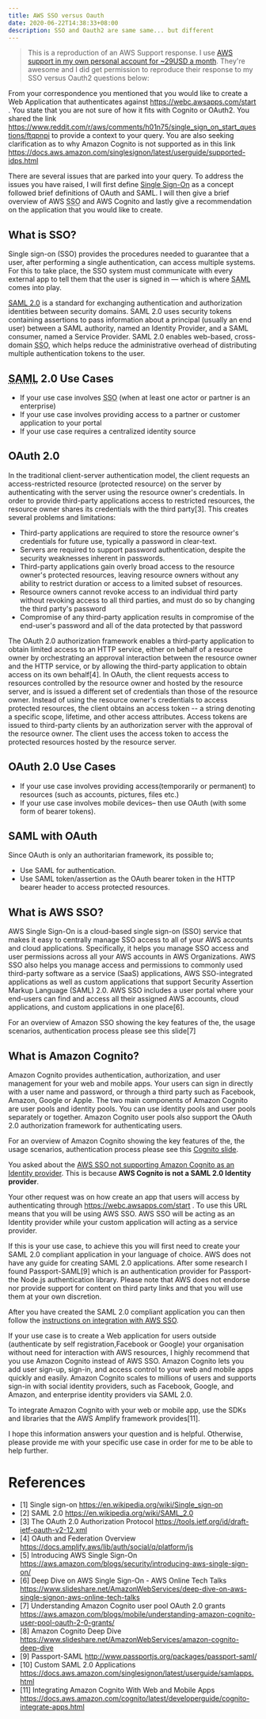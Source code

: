```yaml
---
title: AWS SSO versus Oauth
date: 2020-06-22T14:38:33+08:00
description: SSO and Oauth2 are same same... but different
---
```


> This is a reproduction of an AWS Support response. I use [AWS support in my
> own
personal account for ~29USD a
month](https://aws.amazon.com/premiumsupport/pricing/). They're awesome and I
did get permission to reproduce their response to my SSO versus Oauth2
questions below:

From your correspondence you mentioned that you would like to create a Web
Application that authenticates against https://webc.awsapps.com/start . You
state that you are not sure of how it fits with Cognito or OAuth2. You shared
the link
https://www.reddit.com/r/aws/comments/h01n75/single_sign_on_start_questions/ftqpnpi
to provide a context to your query. You are also seeking clarification as to
why Amazon Cognito is not supported as in this link
https://docs.aws.amazon.com/singlesignon/latest/userguide/supported-idps.html

There are several issues that are parked into your query. To address the issues
you have raised, I will first define [Single
Sign-On](https://en.wikipedia.org/wiki/Single_sign-on) as a concept followed
brief definitions of OAuth and SAML. I will then give a brief overview of AWS
<abbr title="Single sign-on">SSO</abbr> and AWS Cognito and lastly give a
recommendation on the application that you would like to create.

## What is SSO?

Single sign-on (SSO) provides the procedures needed to guarantee that a user,
after performing a single authentication, can access multiple systems. For this
to take place, the SSO system must communicate with every external app to tell
them that the user is signed in — which is where <abbr title="Security
Assertion Markup Language">SAML</abbr> comes into play.

<a href="https://en.wikipedia.org/wiki/SAML_2.0"><abbr title="Security
Assertion Markup Language">SAML</abbr> 2.0</a> is a standard for exchanging
authentication and authorization identities between security domains. SAML 2.0
uses security tokens containing assertions to pass information about a
principal (usually an end user) between a SAML authority, named an Identity
Provider, and a SAML consumer, named a Service Provider. SAML 2.0 enables
web-based, cross-domain <abbr title="Single sign-on">SSO</abbr>, which helps
reduce the administrative overhead of distributing multiple authentication
tokens to the user.

## <abbr title="Security Assertion Markup Language">SAML</abbr> 2.0 Use Cases

* If your use case involves <abbr title="Single sign-on">SSO</abbr> (when at
  least one actor or partner is an enterprise)
* If your use case involves providing access to a partner or customer application to your portal
* If your use case requires a centralized identity source

## OAuth 2.0

In the traditional client-server authentication model, the client requests an
access-restricted resource (protected resource) on the server by authenticating
with the server using the resource owner's credentials.  In order to provide
third-party applications access to restricted resources, the resource owner
shares its credentials with the third party[3].  This creates several problems
and limitations:

*  Third-party applications are required to store the resource owner's
   credentials for future use, typically a password in clear-text.
*  Servers are required to support password authentication, despite the
   security weaknesses inherent in passwords.
*  Third-party applications gain overly broad access to the resource owner's
   protected resources, leaving resource owners without any ability to restrict
   duration or access to a limited subset of resources.
*  Resource owners cannot revoke access to an individual third party without
   revoking access to all third parties, and must do so by changing the third
   party's password
*  Compromise of any third-party application results in compromise of the
   end-user's password and all of the data protected by that password

The OAuth 2.0 authorization framework enables a third-party application to
obtain limited access to an HTTP service, either on behalf of a resource owner
by orchestrating an approval interaction between the resource owner and the
HTTP service, or by allowing the third-party application to obtain access on
its own behalf[4]. In OAuth, the client requests access to resources controlled
by the resource owner and hosted by the resource server, and is issued a
different set of credentials than those of the resource owner. Instead of using
the resource owner's credentials to access protected resources, the client
obtains an access token -- a string denoting a specific scope, lifetime, and
other access attributes.  Access tokens are issued to third-party clients by an
authorization server with the approval of the resource owner.  The client uses
the access token to access the protected resources hosted by the resource
server.

## OAuth 2.0 Use Cases

*  If your use case involves providing access(temporarily or permanent) to resources (such as accounts, pictures, files etc.)
*  If your use case involves mobile devices– then use OAuth (with some form of bearer tokens).

## SAML with OAuth

Since OAuth is only an authoritarian framework, its possible to;
*  Use SAML for authentication.
*  Use SAML token/assertion as the OAuth bearer token in the HTTP bearer header to access protected resources.

## What is AWS SSO?

AWS Single Sign-On is a cloud-based single sign-on (SSO) service that makes it
easy to centrally manage SSO access to all of your AWS accounts and cloud
applications. Specifically, it helps you manage SSO access and user permissions
across all your AWS accounts in AWS Organizations. AWS SSO also helps you
manage access and permissions to commonly used third-party software as a
service (SaaS) applications, AWS SSO-integrated applications as well as custom
applications that support Security Assertion Markup Language (SAML) 2.0. AWS
SSO includes a user portal where your end-users can find and access all their
assigned AWS accounts, cloud applications, and custom applications in one
place[6].

For an overview of Amazon SSO showing the key features of the, the usage
scenarios, authentication process please see this slide[7]

## What is Amazon Cognito?

Amazon Cognito provides authentication, authorization, and user management for
your web and mobile apps. Your users can sign in directly with a user name and
password, or through a third party such as Facebook, Amazon, Google or Apple.
The two main components of Amazon Cognito are user pools and identity pools.
You can use identity pools and user pools separately or together. Amazon
Cognito user pools also support the OAuth 2.0 authorization framework for
authenticating users.

For an overview of Amazon Cognito showing the key features of the, the usage
scenarios, authentication process please see this [Cognito
slide](https://www.slideshare.net/AmazonWebServices/amazon-cognito-deep-dive).

You asked about the <a
href="https://docs.aws.amazon.com/singlesignon/latest/userguide/supported-idps.html">AWS
SSO not supporting Amazon Cognito as an Identity provider</a>. This is because
**AWS Cognito is not a SAML 2.0 Identity provider**.

Your other request was on how create an app that users will access by
authenticating through https://webc.awsapps.com/start . To use this URL means
that you will be using AWS SSO. AWS SSO will be acting as an Identity provider
while your custom application will acting as a service provider.

If this is your use case, to achieve this you will first need to create your
SAML 2.0 compliant application in your language of choice. AWS does not have
any guide for creating SAML 2.0 applications.  After some research I found
Passport-SAML[9] which is an authentication provider for Passport-the Node.js
authentication library. Please note that AWS does not endorse nor provide
support for content on third party links and that you will use them at your own
discretion.

After you have created the SAML 2.0 compliant application you can then follow
the [instructions on integration with AWS
SSO](https://docs.aws.amazon.com/singlesignon/latest/userguide/samlapps.html).

If your use case is to create a Web application for users outside (authenticate
by self registration,Facebook or Google) your organisation without need for
interaction with AWS resources, I highly recommend that you use Amazon Cognito
instead of AWS SSO. Amazon Cognito lets you add user sign-up, sign-in, and
access control to your web and mobile apps quickly and easily. Amazon Cognito
scales to millions of users and supports sign-in with social identity
providers, such as Facebook, Google, and Amazon, and enterprise identity
providers via SAML 2.0.

To integrate Amazon Cognito with your web or mobile app, use the SDKs and
libraries that the AWS Amplify framework provides[11].

I hope this information answers your question and is helpful. Otherwise, please
provide me with your specific use case in order for me to be able to help
further.

References
==========

* [1] Single sign-on https://en.wikipedia.org/wiki/Single_sign-on
* [2] SAML 2.0  https://en.wikipedia.org/wiki/SAML_2.0
* [3] The OAuth 2.0 Authorization Protocol https://tools.ietf.org/id/draft-ietf-oauth-v2-12.xml
* [4] OAuth and Federation Overview https://docs.amplify.aws/lib/auth/social/q/platform/js
* [5] Introducing AWS Single Sign-On https://aws.amazon.com/blogs/security/introducing-aws-single-sign-on/
* [6] Deep Dive on AWS Single Sign-On - AWS Online Tech Talks https://www.slideshare.net/AmazonWebServices/deep-dive-on-aws-single-signon-aws-online-tech-talks
* [7] Understanding Amazon Cognito user pool OAuth 2.0 grants https://aws.amazon.com/blogs/mobile/understanding-amazon-cognito-user-pool-oauth-2-0-grants/
* [8] Amazon Cognito Deep Dive https://www.slideshare.net/AmazonWebServices/amazon-cognito-deep-dive
* [9] Passport-SAML http://www.passportjs.org/packages/passport-saml/
* [10] Custom SAML 2.0 Applications https://docs.aws.amazon.com/singlesignon/latest/userguide/samlapps.html
* [11] Integrating Amazon Cognito With Web and Mobile Apps https://docs.aws.amazon.com/cognito/latest/developerguide/cognito-integrate-apps.html
